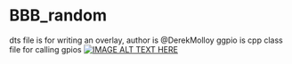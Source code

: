 # BBB_random
dts file is for writing an overlay, author is @DerekMolloy
ggpio is cpp class file for calling gpios
[![IMAGE ALT TEXT HERE](https://img.youtube.com/vi/ghmtAWH7v/0.jpg)](https://www.youtube.com/watch?v=ghmtAWH7vpw)

